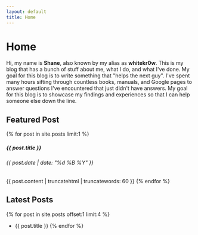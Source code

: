 ```yaml
---
layout: default
title: Home
---
```

# Home
Hi, my name is **Shane**, also known by my alias as **whitekr0w**. This is my blog that has a bunch of stuff about me, what I do, and what I've done. My goal for this blog is to write something that "helps the next guy". I've spent many hours sifting through countless books, manuals, and Google pages to answer questions I've encountered that just didn't have answers. My goal for this blog is to showcase my findings and experiences so that I can help someone else down the line.

## Featured Post
{% for post in site.posts limit:1 %}
##### {{ post.title }}
###### {{ post.date | date: "%d %B %Y" }}
{{ post.content | truncatehtml | truncatewords: 60 }}
{% endfor %}
## Latest Posts
{% for post in site.posts offset:1 limit:4 %}
- {{ post.title }}
{% endfor %}